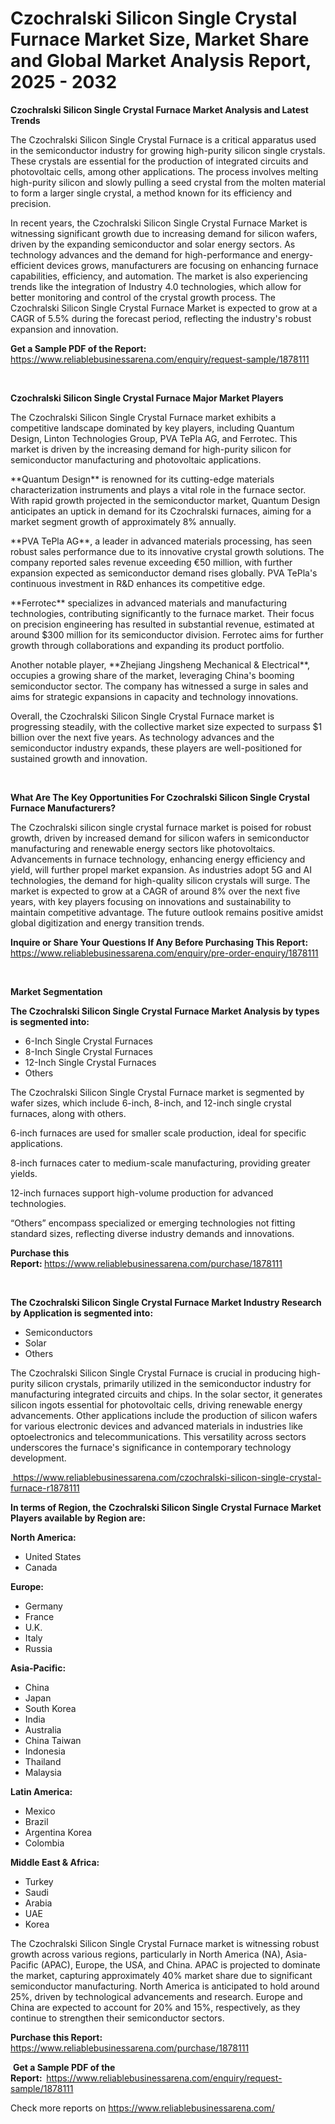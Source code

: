 <p><h1>Czochralski Silicon Single Crystal Furnace Market Size, Market Share and Global Market Analysis Report, 2025 - 2032</h1></p><p><strong>Czochralski Silicon Single Crystal Furnace Market Analysis and Latest Trends</strong></p>
<p><p>The Czochralski Silicon Single Crystal Furnace is a critical apparatus used in the semiconductor industry for growing high-purity silicon single crystals. These crystals are essential for the production of integrated circuits and photovoltaic cells, among other applications. The process involves melting high-purity silicon and slowly pulling a seed crystal from the molten material to form a larger single crystal, a method known for its efficiency and precision.</p><p>In recent years, the Czochralski Silicon Single Crystal Furnace Market is witnessing significant growth due to increasing demand for silicon wafers, driven by the expanding semiconductor and solar energy sectors. As technology advances and the demand for high-performance and energy-efficient devices grows, manufacturers are focusing on enhancing furnace capabilities, efficiency, and automation. The market is also experiencing trends like the integration of Industry 4.0 technologies, which allow for better monitoring and control of the crystal growth process. The Czochralski Silicon Single Crystal Furnace Market is expected to grow at a CAGR of 5.5% during the forecast period, reflecting the industry's robust expansion and innovation.</p></p>
<p><strong>Get a Sample PDF of the Report:&nbsp;</strong> <a href="https://www.reliablebusinessarena.com/enquiry/request-sample/1878111?utm_campaign=2805&utm_medium=2&utm_source=Github&utm_content=ia&utm_term=28022025&utm_id=czochralski-silicon-single-crystal-furnace">https://www.reliablebusinessarena.com/enquiry/request-sample/1878111</a></p>
<p>&nbsp;</p>
<p><strong>Czochralski Silicon Single Crystal Furnace Major Market Players</strong></p>
<p><p>The Czochralski Silicon Single Crystal Furnace market exhibits a competitive landscape dominated by key players, including Quantum Design, Linton Technologies Group, PVA TePla AG, and Ferrotec. This market is driven by the increasing demand for high-purity silicon for semiconductor manufacturing and photovoltaic applications.</p><p>**Quantum Design** is renowned for its cutting-edge materials characterization instruments and plays a vital role in the furnace sector. With rapid growth projected in the semiconductor market, Quantum Design anticipates an uptick in demand for its Czochralski furnaces, aiming for a market segment growth of approximately 8% annually.</p><p>**PVA TePla AG**, a leader in advanced materials processing, has seen robust sales performance due to its innovative crystal growth solutions. The company reported sales revenue exceeding €50 million, with further expansion expected as semiconductor demand rises globally. PVA TePla's continuous investment in R&D enhances its competitive edge.</p><p>**Ferrotec** specializes in advanced materials and manufacturing technologies, contributing significantly to the furnace market. Their focus on precision engineering has resulted in substantial revenue, estimated at around $300 million for its semiconductor division. Ferrotec aims for further growth through collaborations and expanding its product portfolio.</p><p>Another notable player, **Zhejiang Jingsheng Mechanical & Electrical**, occupies a growing share of the market, leveraging China's booming semiconductor sector. The company has witnessed a surge in sales and aims for strategic expansions in capacity and technology innovations.</p><p>Overall, the Czochralski Silicon Single Crystal Furnace market is progressing steadily, with the collective market size expected to surpass $1 billion over the next five years. As technology advances and the semiconductor industry expands, these players are well-positioned for sustained growth and innovation.</p></p>
<p>&nbsp;</p>
<p><strong>What Are The Key Opportunities For Czochralski Silicon Single Crystal Furnace Manufacturers?</strong></p>
<p><p>The Czochralski silicon single crystal furnace market is poised for robust growth, driven by increased demand for silicon wafers in semiconductor manufacturing and renewable energy sectors like photovoltaics. Advancements in furnace technology, enhancing energy efficiency and yield, will further propel market expansion. As industries adopt 5G and AI technologies, the demand for high-quality silicon crystals will surge. The market is expected to grow at a CAGR of around 8% over the next five years, with key players focusing on innovations and sustainability to maintain competitive advantage. The future outlook remains positive amidst global digitization and energy transition trends.</p></p>
<p><strong>Inquire or Share Your Questions If Any Before Purchasing This Report:</strong> <a href="https://www.reliablebusinessarena.com/enquiry/pre-order-enquiry/1878111?utm_campaign=2805&utm_medium=2&utm_source=Github&utm_content=ia&utm_term=28022025&utm_id=czochralski-silicon-single-crystal-furnace">https://www.reliablebusinessarena.com/enquiry/pre-order-enquiry/1878111</a></p>
<p>&nbsp;</p>
<p><strong>Market Segmentation</strong></p>
<p><strong>The Czochralski Silicon Single Crystal Furnace Market Analysis by types is segmented into:</strong></p>
<p><ul><li>6-Inch Single Crystal Furnaces</li><li>8-Inch Single Crystal Furnaces</li><li>12-Inch Single Crystal Furnaces</li><li>Others</li></ul></p>
<p><p>The Czochralski Silicon Single Crystal Furnace market is segmented by wafer sizes, which include 6-inch, 8-inch, and 12-inch single crystal furnaces, along with others. </p><p>6-inch furnaces are used for smaller scale production, ideal for specific applications. </p><p>8-inch furnaces cater to medium-scale manufacturing, providing greater yields. </p><p>12-inch furnaces support high-volume production for advanced technologies. </p><p>“Others” encompass specialized or emerging technologies not fitting standard sizes, reflecting diverse industry demands and innovations.</p></p>
<p><strong>Purchase this Report:&nbsp;</strong><a href="https://www.reliablebusinessarena.com/purchase/1878111?utm_campaign=2805&utm_medium=2&utm_source=Github&utm_content=ia&utm_term=28022025&utm_id=czochralski-silicon-single-crystal-furnace">https://www.reliablebusinessarena.com/purchase/1878111</a></p>
<p>&nbsp;</p>
<p><strong>The Czochralski Silicon Single Crystal Furnace Market Industry Research by Application is segmented into:</strong></p>
<p><ul><li>Semiconductors</li><li>Solar</li><li>Others</li></ul></p>
<p><p>The Czochralski Silicon Single Crystal Furnace is crucial in producing high-purity silicon crystals, primarily utilized in the semiconductor industry for manufacturing integrated circuits and chips. In the solar sector, it generates silicon ingots essential for photovoltaic cells, driving renewable energy advancements. Other applications include the production of silicon wafers for various electronic devices and advanced materials in industries like optoelectronics and telecommunications. This versatility across sectors underscores the furnace's significance in contemporary technology development.</p></p>
<p><a href="https://www.reliablebusinessarena.com/czochralski-silicon-single-crystal-furnace-r1878111?utm_campaign=2805&utm_medium=2&utm_source=Github&utm_content=ia&utm_term=28022025&utm_id=czochralski-silicon-single-crystal-furnace">&nbsp;https://www.reliablebusinessarena.com/czochralski-silicon-single-crystal-furnace-r1878111</a></p>
<p><strong>In terms of Region, the Czochralski Silicon Single Crystal Furnace Market Players available by Region are:</strong></p>
<p>
    <p> <strong> North America: </strong>
        <ul>
            <li>United States</li>
            <li>Canada</li>
        </ul>
        </p> 
    <p> <strong> Europe: </strong>
        <ul>
            <li>Germany</li>
            <li>France</li>
            <li>U.K.</li>
            <li>Italy</li>
            <li>Russia</li>
        </ul>
        </p> 
    <p> <strong> Asia-Pacific: </strong>
        <ul>
            <li>China</li>
            <li>Japan</li>
            <li>South Korea</li>
            <li>India</li>
            <li>Australia</li>
            <li>China Taiwan</li>
            <li>Indonesia</li>
            <li>Thailand</li>
            <li>Malaysia</li>
        </ul>
        </p> 
    <p> <strong> Latin America: </strong>
        <ul>
            <li>Mexico</li>
            <li>Brazil</li>
            <li>Argentina Korea</li>
            <li>Colombia</li>
        </ul>
        </p> 
    <p> <strong> Middle East & Africa: </strong>
        <ul>
            <li>Turkey</li>
            <li>Saudi</li>
            <li>Arabia</li>
            <li>UAE</li>
            <li>Korea</li>
        </ul>
    </p>
    </p>
<p><p>The Czochralski Silicon Single Crystal Furnace market is witnessing robust growth across various regions, particularly in North America (NA), Asia-Pacific (APAC), Europe, the USA, and China. APAC is projected to dominate the market, capturing approximately 40% market share due to significant semiconductor manufacturing. North America is anticipated to hold around 25%, driven by technological advancements and research. Europe and China are expected to account for 20% and 15%, respectively, as they continue to strengthen their semiconductor sectors.</p></p>
<p><strong>Purchase this Report: </strong><a href="https://www.reliablebusinessarena.com/purchase/1878111?utm_campaign=2805&utm_medium=2&utm_source=Github&utm_content=ia&utm_term=28022025&utm_id=czochralski-silicon-single-crystal-furnace">https://www.reliablebusinessarena.com/purchase/1878111</a></p>
<p>&nbsp;<strong>Get a Sample PDF of the Report:&nbsp;&nbsp;</strong><a href="https://www.reliablebusinessarena.com/enquiry/request-sample/1878111?utm_campaign=2805&utm_medium=2&utm_source=Github&utm_content=ia&utm_term=28022025&utm_id=czochralski-silicon-single-crystal-furnace">https://www.reliablebusinessarena.com/enquiry/request-sample/1878111</a></p>
<p><strong></strong></p>
<p>Check more reports on <a href="https://www.reliablebusinessarena.com/?utm_campaign=2805&utm_medium=2&utm_source=Github&utm_content=ia&utm_term=28022025&utm_id=czochralski-silicon-single-crystal-furnace">https://www.reliablebusinessarena.com/</a></p>
